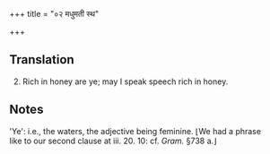 +++
title = "०२ मधुमती स्थ"

+++
## Translation
2. Rich in honey are ye; may I speak speech rich in honey.

## Notes
'Ye': i.e., the waters, the adjective being feminine. ⌊We had a phrase  
like to our second clause at iii. 20. 10: cf. *Gram.* §738 a.⌋
